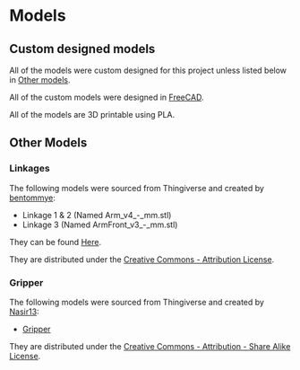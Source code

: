 # Models

## Custom designed models
All of the models were custom designed for this project unless listed below in [Other models](#other-models).

All of the custom models were designed in [FreeCAD](https://www.freecadweb.org/).

All of the models are 3D printable using PLA.

## Other Models

### Linkages
The following models were sourced from Thingiverse and created by [bentommye](https://www.thingiverse.com/bentommye/designs):
- Linkage 1 & 2 (Named Arm_v4_-_mm.stl)
- Linkage 3 (Named ArmFront_v3_-_mm.stl)

They can be found [Here](https://www.thingiverse.com/thing:34829/files).

They are distributed under the [Creative Commons - Attribution License](https://creativecommons.org/licenses/by/4.0/).

### Gripper
The following models were sourced from Thingiverse and created by [Nasir13](https://www.thingiverse.com/nasir13/designs):
- [Gripper](https://www.thingiverse.com/thing:4300387)

They are distributed under the [Creative Commons - Attribution - Share Alike License](https://creativecommons.org/licenses/by-sa/3.0/).
